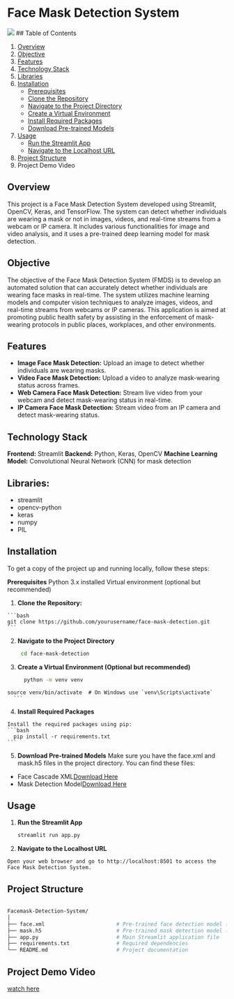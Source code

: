 # Face Mask Detection System
<img src="https://news.cgtn.com/news/77497a4e7a457a4e3241444d34636a4e3359444f31457a6333566d54/img/d87b2bb0ca8e47dcbff030e6d644f7de/d87b2bb0ca8e47dcbff030e6d644f7de.jpg">
## Table of Contents

1. [Overview](#overview)
2. [Objective](#objective)
3. [Features](#features)
4. [Technology Stack](#technology-stack)
5. [Libraries](#libraries)
6. [Installation](#installation)
    - [Prerequisites](#prerequisites)
    - [Clone the Repository](#clone-the-repository)
    - [Navigate to the Project Directory](#navigate-to-the-project-directory)
    - [Create a Virtual Environment](#create-a-virtual-environment-optional-but-recommended)
    - [Install Required Packages](#install-required-packages)
    - [Download Pre-trained Models](#download-pre-trained-models)
7. [Usage](#usage)
    - [Run the Streamlit App](#run-the-streamlit-app)
    - [Navigate to the Localhost URL](#navigate-to-the-localhost-url)
8. [Project Structure](#project-structure)
9. Project Demo Video
## Overview
This project is a Face Mask Detection System developed using Streamlit, OpenCV, Keras, and TensorFlow. The system can detect whether individuals are wearing a mask or not in images, videos, and real-time streams from a webcam or IP camera. It includes various functionalities for image and video analysis, and it uses a pre-trained deep learning model for mask detection.
## Objective
The objective of the Face Mask Detection System (FMDS) is to develop an automated solution that can accurately detect whether individuals are wearing face masks in real-time. The system utilizes machine learning models and computer vision techniques to analyze images, videos, and real-time streams from webcams or IP cameras. This application is aimed at promoting public health safety by assisting in the enforcement of mask-wearing protocols in public places, workplaces, and other environments.
## Features
  - **Image Face Mask Detection:** Upload an image to detect whether individuals are wearing masks.
  - **Video Face Mask Detection:** Upload a video to analyze mask-wearing status across frames.
  - **Web Camera Face Mask Detection:** Stream live video from your webcam and detect mask-wearing status in real-time.
  - **IP Camera Face Mask Detection:** Stream video from an IP camera and detect mask-wearing status.
## Technology Stack
  **Frontend:** Streamlit
  **Backend:** Python, Keras, OpenCV
  **Machine Learning Model:** Convolutional Neural Network (CNN) for mask detection
## Libraries:
  - streamlit
  - opencv-python
  - keras
  - numpy
  - PIL
## Installation
To get a copy of the project up and running locally, follow these steps:

**Prerequisites**
Python 3.x installed
Virtual environment (optional but recommended)
  1. **Clone the Repository:**

    ```bash
    git clone https://github.com/yourusername/face-mask-detection.git
    ```
  2. **Navigate to the Project Directory**

     ```bash
      cd face-mask-detection
     ```
  3. **Create a Virtual Environment (Optional but recommended)**

      ```bash
        python -m venv venv
    source venv/bin/activate  # On Windows use `venv\Scripts\activate`
      ```
  4. **Install Required Packages**

    Install the required packages using pip:
    ```bash
      pip install -r requirements.txt
    ```
  5. **Download Pre-trained Models**
  Make sure you have the face.xml and mask.h5 files in the project directory. You can find these files:

  - Face Cascade XML[Download Here](face.xml)
  - Mask Detection Model[Download Here](mask.h5)
## Usage
  1. **Run the Streamlit App**

      ```bash
      streamlit run app.py
      ```
  2. **Navigate to the Localhost URL**

    Open your web browser and go to http://localhost:8501 to access the Face Mask Detection System.

## Project Structure
  ```bash
  
  Facemask-Detection-System/
  │
  ├── face.xml                       # Pre-trained face detection model (Haar Cascade)
  ├── mask.h5                        # Pre-trained mask detection model (Keras)
  ├── app.py                         # Main Streamlit application file
  ├── requirements.txt               # Required dependencies
  └── README.md                      # Project documentation
  ```
## Project Demo Video
[watch here](https://drive.google.com/file/d/132ZWH-7bfS2U5ZtZHAWd-juagMGor4jK/view?usp=sharing)

